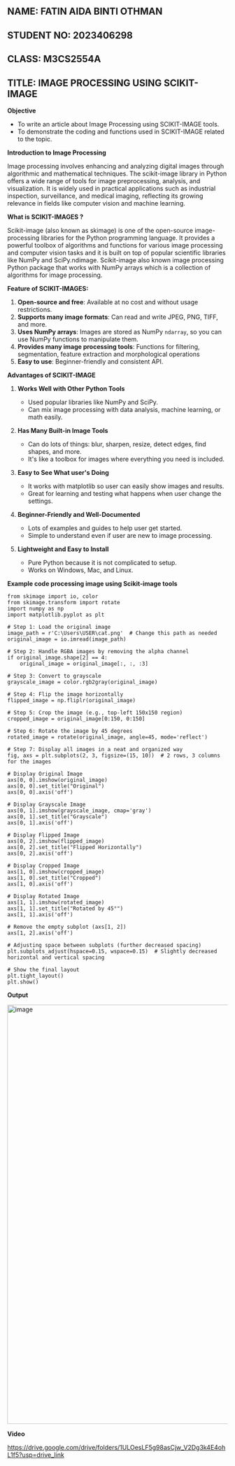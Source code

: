 ## NAME: FATIN AIDA BINTI OTHMAN
## STUDENT NO: 2023406298
## CLASS: M3CS2554A
## TITLE: IMAGE PROCESSING USING SCIKIT-IMAGE

**Objective**

- To write an article about Image Processing using SCIKIT-IMAGE tools.
- To demonstrate the coding and functions used in SCIKIT-IMAGE related to the topic.

**Introduction to Image Processing**

Image processing involves enhancing and analyzing digital images through algorithmic and mathematical techniques. The scikit-image library in Python offers a wide range of tools for image preprocessing, analysis, and visualization. It is widely used in practical applications such as industrial inspection, surveillance, and medical imaging, reflecting its growing relevance in fields like computer vision and machine learning.

**What is SCIKIT-IMAGES ?**

Scikit-image (also known as skimage) is one of the open-source image-processing libraries for the Python programming language. It provides a powerful toolbox of algorithms and functions for various image processing and computer vision tasks and it is built on top of popular scientific libraries like NumPy and SciPy.ndimage. Scikit-image also known image processing Python package that works with NumPy arrays which is a collection of algorithms for image processing.

**Feature of SCIKIT-IMAGES:**

1. **Open-source and free**:  Available at no cost and without usage restrictions.
2. **Supports many image formats**: Can read and write JPEG, PNG, TIFF, and more.
3. **Uses NumPy arrays**: Images are stored as NumPy `ndarray`, so you can use NumPy functions to manipulate them.
4. **Provides many image processing tools**: Functions for filtering, segmentation, feature extraction and morphological operations
5. **Easy to use**: Beginner-friendly and consistent API.

**Advantages of SCIKIT-IMAGE**

1. **Works Well with Other Python Tools**  
   - Used popular libraries like NumPy and SciPy.
   - Can mix image processing with data analysis, machine learning, or math easily.

2. **Has Many Built-in Image Tools**  
   - Can do lots of things: blur, sharpen, resize, detect edges, find shapes, and more.
   - It's like a toolbox for images where everything you need is included.

3. **Easy to See What user's Doing**  
   - It works with matplotlib so user can easily show images and results.
   - Great for learning and testing what happens when user change the settings.

4. **Beginner-Friendly and Well-Documented**  
   - Lots of examples and guides to help user get started.
   - Simple to understand even if user are new to image processing.

5. **Lightweight and Easy to Install**  
   - Pure Python because it is not complicated to setup.
   - Works on Windows, Mac, and Linux.

**Example code processing image using Scikit-image tools**

```
from skimage import io, color
from skimage.transform import rotate
import numpy as np
import matplotlib.pyplot as plt

# Step 1: Load the original image
image_path = r'C:\Users\USER\cat.png'  # Change this path as needed
original_image = io.imread(image_path)

# Step 2: Handle RGBA images by removing the alpha channel
if original_image.shape[2] == 4:
    original_image = original_image[:, :, :3]

# Step 3: Convert to grayscale
grayscale_image = color.rgb2gray(original_image)

# Step 4: Flip the image horizontally
flipped_image = np.fliplr(original_image)

# Step 5: Crop the image (e.g., top-left 150x150 region)
cropped_image = original_image[0:150, 0:150]

# Step 6: Rotate the image by 45 degrees
rotated_image = rotate(original_image, angle=45, mode='reflect')

# Step 7: Display all images in a neat and organized way
fig, axs = plt.subplots(2, 3, figsize=(15, 10))  # 2 rows, 3 columns for the images

# Display Original Image
axs[0, 0].imshow(original_image)
axs[0, 0].set_title("Original")
axs[0, 0].axis('off')

# Display Grayscale Image
axs[0, 1].imshow(grayscale_image, cmap='gray')
axs[0, 1].set_title("Grayscale")
axs[0, 1].axis('off')

# Display Flipped Image
axs[0, 2].imshow(flipped_image)
axs[0, 2].set_title("Flipped Horizontally")
axs[0, 2].axis('off')

# Display Cropped Image
axs[1, 0].imshow(cropped_image)
axs[1, 0].set_title("Cropped")
axs[1, 0].axis('off')

# Display Rotated Image
axs[1, 1].imshow(rotated_image)
axs[1, 1].set_title("Rotated by 45°")
axs[1, 1].axis('off')

# Remove the empty subplot (axs[1, 2])
axs[1, 2].axis('off')

# Adjusting space between subplots (further decreased spacing)
plt.subplots_adjust(hspace=0.15, wspace=0.15)  # Slightly decreased horizontal and vertical spacing

# Show the final layout
plt.tight_layout()
plt.show()

```

**Output**


<img width="959" alt="image" src="https://github.com/user-attachments/assets/1a1cb70e-afa6-4986-a5f1-af773424384b" />


**Video**

https://drive.google.com/drive/folders/1ULOesLF5g98asCjw_V2Dg3k4E4ohL1f5?usp=drive_link

